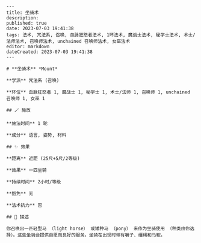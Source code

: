 
    ---
    title: 坐骑术
    description: 
    published: true
    date: 2023-07-03 19:41:38
    tags: 法术, 咒法系, 召唤, 血脉狂怒者法术, 1环法术, 魔战士法术, 秘学士法术, 术士/法师法术, 召唤师法术, unchained 召唤师法术, 女巫法术
    editor: markdown
    dateCreated: 2023-07-03 19:41:38
    ---

    # **坐骑术** *Mount*

    **学派** 咒法系 (召唤) 

    **环位** 血脉狂怒者 1, 魔战士 1, 秘学士 1, 术士/法师 1, 召唤师 1, unchained 召唤师 1, 女巫 1

    ## 🪄 施放

    **施法时间** 1 轮

    **成分** 语言, 姿势, 材料

    ## ✨ 效果  

    **距离** 近距 (25尺+5尺/2等级) 

    **效果** 一匹坐骑 

    **持续时间** 2小时/等级 

    **豁免** 无

    **法术抗力** 否

    ## 📖 描述

    你召唤出一匹轻型马 （light horse） 或矮种马 （pony） 来作为坐骑使用 （种类由你选择）。这些坐骑会提供自愿而良好的服务。坐骑在出现时带有嚼子、缰绳和马鞍。
    